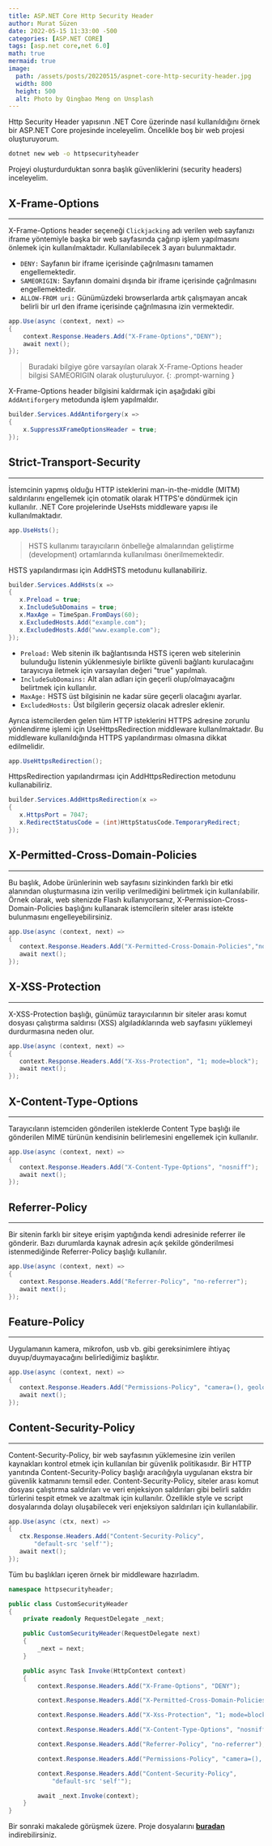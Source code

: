 ```yaml
---
title: ASP.NET Core Http Security Header
author: Murat Süzen
date: 2022-05-15 11:33:00 -500
categories: [ASP.NET CORE]
tags: [asp.net core,net 6.0]
math: true
mermaid: true
image:
  path: /assets/posts/20220515/aspnet-core-http-security-header.jpg
  width: 800
  height: 500
  alt: Photo by Qingbao Meng on Unsplash
---
```


Http Security Header yapısının .NET Core üzerinde nasıl kullanıldığını örnek bir ASP.NET Core projesinde inceleyelim. Öncelikle boş bir web projesi oluşturuyorum. 

```bash
dotnet new web -o httpsecurityheader
```

Projeyi oluşturdurduktan sonra başlık güvenliklerini (security headers) inceleyelim.

## X-Frame-Options
---
X-Frame-Options header seçeneği `Clickjacking` adı verilen web sayfanızı iframe yöntemiyle başka bir web sayfasında çağırıp işlem yapılmasını önlemek için kullanılmaktadır. Kullanılabilecek 3 ayarı bulunmaktadır.

- `DENY:` Sayfanın bir iframe içerisinde çağrılmasını tamamen engellemektedir.
- `SAMEORIGIN:` Sayfanın domaini dışında bir iframe içerisinde çağrılmasını engellemektedir.
- `ALLOW-FROM uri:` Günümüzdeki browserlarda artık çalışmayan ancak belirli bir url den iframe içerisinde çağrılmasına izin vermektedir.

```csharp
app.Use(async (context, next) =>
{
    context.Response.Headers.Add("X-Frame-Options","DENY");
    await next();
});
```
> Buradaki bilgiye göre varsayılan olarak X-Frame-Options header bilgisi SAMEORIGIN olarak oluşturuluyor. 
{: .prompt-warning }

X-Frame-Options header bilgisini kaldırmak için aşağıdaki gibi `AddAntiforgery` metodunda işlem yapılmaldır.
```csharp
builder.Services.AddAntiforgery(x =>
{
    x.SuppressXFrameOptionsHeader = true;
});
```

## Strict-Transport-Security
---
İstemcinin yapmış olduğu HTTP isteklerini man-in-the-middle (MITM) saldırılarını engellemek için otomatik olarak HTTPS'e döndürmek için kullanılır. .NET Core projelerinde UseHsts middleware yapısı ile kullanılmaktadır.

```csharp
app.UseHsts();
```

 > HSTS kullanımı tarayıcıların önbelleğe almalarından geliştirme (development) ortamlarında kullanılması önerilmemektedir.

 HSTS yapılandırması için AddHSTS metodunu kullanabiliriz.

 ```csharp
builder.Services.AddHsts(x =>
{
    x.Preload = true;
    x.IncludeSubDomains = true;
    x.MaxAge = TimeSpan.FromDays(60);
    x.ExcludedHosts.Add("example.com");
    x.ExcludedHosts.Add("www.example.com");
});
```

- `Preload:` Web sitenin ilk bağlantısında HSTS içeren web sitelerinin bulunduğu listenin yüklenmesiyle birlikte güvenli bağlantı kurulacağını tarayıcıya iletmek için varsayılan değeri "true" yapılmalı.  
- `IncludeSubDomains:` Alt alan adları için geçerli olup/olmayacağını belirtmek için kullanılır.
- `MaxAge:` HSTS üst bilgisinin ne kadar süre geçerli olacağını ayarlar.
- `ExcludedHosts:` Üst bilgilerin geçersiz olacak adresler eklenir.

Ayrıca istemcilerden gelen tüm HTTP isteklerini HTTPS adresine zorunlu yönlendirme işlemi için UseHttpsRedirection middleware kullanılmaktadır. Bu middleware kullanıldığında HTTPS yapılandırması olmasına dikkat edilmelidir.

 ```csharp
app.UseHttpsRedirection();
```
HttpsRedirection yapılandırması için AddHttpsRedirection metodunu kullanabiliriz.

 ```csharp
builder.Services.AddHttpsRedirection(x =>
{
    x.HttpsPort = 7047;
    x.RedirectStatusCode = (int)HttpStatusCode.TemporaryRedirect;
});
```
## X-Permitted-Cross-Domain-Policies
---
Bu başlık, Adobe ürünlerinin web sayfasını sizinkinden farklı bir etki alanından oluşturmasına izin verilip verilmediğini belirtmek için kullanılabilir. Örnek olarak, web sitenizde Flash kullanıyorsanız, X-Permission-Cross-Domain-Policies başlığını kullanarak istemcilerin siteler arası istekte bulunmasını engelleyebilirsiniz.

 ```csharp
app.Use(async (context, next) =>
{
    context.Response.Headers.Add("X-Permitted-Cross-Domain-Policies","none");
    await next();
});
```
## X-XSS-Protection
---
X-XSS-Protection başlığı, günümüz tarayıcılarının bir siteler arası komut dosyası çalıştırma saldırısı (XSS) algıladıklarında web sayfasını yüklemeyi durdurmasına neden olur. 

 ```csharp
app.Use(async (context, next) =>
{
    context.Response.Headers.Add("X-Xss-Protection", "1; mode=block");
    await next();
});
```

## X-Content-Type-Options
---
Tarayıcıların istemciden gönderilen isteklerde Content Type başlığı ile gönderilen MIME türünün kendisinin belirlemesini engellemek için kullanılır. 

 ```csharp
app.Use(async (context, next) =>
{
    context.Response.Headers.Add("X-Content-Type-Options", "nosniff");
    await next();
});
```
## Referrer-Policy
---
Bir sitenin farklı bir siteye erişim yaptığında kendi adresinide referrer ile gönderir. Bazı durumlarda kaynak adresin açık şekilde gönderilmesi istenmediğinde Referrer-Policy başlığı kullanılır.

 ```csharp
app.Use(async (context, next) =>
{
    context.Response.Headers.Add("Referrer-Policy", "no-referrer");
    await next();
});
```
## Feature-Policy
---
Uygulamanın kamera, mikrofon, usb vb. gibi gereksinimlere ihtiyaç duyup/duymayacağını belirlediğimiz başlıktır.

 ```csharp
app.Use(async (context, next) =>
{
    context.Response.Headers.Add("Permissions-Policy", "camera=(), geolocation=(), gyroscope=(), magnetometer=(), microphone=(), usb=()");
    await next();
});
```
## Content-Security-Policy
---
Content-Security-Policy, bir web sayfasının yüklemesine izin verilen kaynakları kontrol etmek için kullanılan bir güvenlik politikasıdır. Bir HTTP yanıtında Content-Security-Policy başlığı aracılığıyla uygulanan ekstra bir güvenlik katmanını temsil eder. Content-Security-Policy, siteler arası komut dosyası çalıştırma saldırıları ve veri enjeksiyon saldırıları gibi belirli saldırı türlerini tespit etmek ve azaltmak için kullanılır. Özellikle style ve script dosyalarında dolayı oluşabilecek veri enjeksiyon saldırıları için kullanılabilir.

 ```csharp
app.Use(async (ctx, next) =>
{
    ctx.Response.Headers.Add("Content-Security-Policy",
        "default-src 'self'");
    await next();
});
```
Tüm bu başlıkları içeren örnek bir middleware hazırladım.

```csharp
namespace httpsecurityheader;

public class CustomSecurityHeader
{
    private readonly RequestDelegate _next;

    public CustomSecurityHeader(RequestDelegate next)
    {
        _next = next;
    }

    public async Task Invoke(HttpContext context)
    {
        context.Response.Headers.Add("X-Frame-Options", "DENY");

        context.Response.Headers.Add("X-Permitted-Cross-Domain-Policies", "none");

        context.Response.Headers.Add("X-Xss-Protection", "1; mode=block");

        context.Response.Headers.Add("X-Content-Type-Options", "nosniff");

        context.Response.Headers.Add("Referrer-Policy", "no-referrer");

        context.Response.Headers.Add("Permissions-Policy", "camera=(), geolocation=(), gyroscope=(), magnetometer=(), microphone=(), usb=()");

        context.Response.Headers.Add("Content-Security-Policy",
            "default-src 'self'");

        await _next.Invoke(context);
    }
}
```

Bir sonraki makalede görüşmek üzere. Proje dosyalarını [**buradan**](https://github.com/muratsuzen/HttpSecurityHeader) indirebilirsiniz.